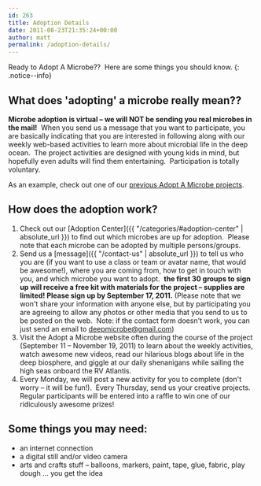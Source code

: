 ```yaml
---
id: 263
title: Adoption Details
date: 2011-08-23T21:35:24+00:00
author: matt
permalink: /adoption-details/
---
```

Ready to Adopt A Microbe??  Here are some things you should know.
{: .notice--info}

## What does 'adopting' a microbe really mean?? ###

**Microbe adoption is virtual – we will NOT be sending you real microbes in the mail!**  When you send us a message that you want to participate, you are basically indicating that you are interested in following along with our weekly web-based activities to learn more about microbial life in the deep ocean.  The project activities are designed with young kids in mind, but hopefully even adults will find them entertaining.  Participation is totally voluntary.

As an example, check out one of our [previous Adopt A Microbe projects](https://sites.google.com/site/adoptamicrobe/).

## How does the adoption work?

  1. Check out our [Adoption Center]({{ "/categories/#adoption-center" | absolute_url }}) to find out which microbes are up for adoption.  Please note that each microbe can be adopted by multiple persons/groups.
  2. Send us a [message]({{ "/contact-us" | absolute_url }}) to tell us who you are (if you want to use a class or team or avatar name, that would be awesome!), where you are coming from, how to get in touch with you, and which microbe you want to adopt.  **the first 30 groups to sign up will receive a free kit with materials for the project – supplies are limited! Please sign up by September 17, 2011.** (Please note that we won't share your information with anyone else, but by participating you are agreeing to allow any photos or other media that you send to us to be posted on the web.  Note: if the contact form doesn't work, you can just send an email to deepmicrobe@gmail.com)
  3. Visit the Adopt a Microbe website often during the course of the project (September 11 – November 19, 2011) to learn about the weekly activities, watch awesome new videos, read our hilarious blogs about life in the deep biosphere, and giggle at our daily shenanigans while sailing the high seas onboard the RV Atlantis.
  4. Every Monday, we will post a new activity for you to complete (don't worry – it will be fun!).  Every Thursday, send us your creative projects. Regular participants will be entered into a raffle to win one of our ridiculously awesome prizes!

## Some things you may need:

  * an internet connection
  * a digital still and/or video camera
  * arts and crafts stuff – balloons, markers, paint, tape, glue, fabric, play dough … you get the idea
